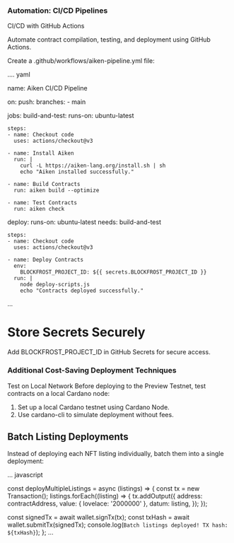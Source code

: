 ### Automation: CI/CD Pipelines

CI/CD with GitHub Actions

Automate contract compilation, testing, and deployment using GitHub Actions.

Create a .github/workflows/aiken-pipeline.yml file:


....
yaml

name: Aiken CI/CD Pipeline

on:
  push:
    branches:
      - main

jobs:
  build-and-test:
    runs-on: ubuntu-latest

    steps:
    - name: Checkout code
      uses: actions/checkout@v3

    - name: Install Aiken
      run: |
        curl -L https://aiken-lang.org/install.sh | sh
        echo "Aiken installed successfully."

    - name: Build Contracts
      run: aiken build --optimize

    - name: Test Contracts
      run: aiken check

  deploy:
    runs-on: ubuntu-latest
    needs: build-and-test

    steps:
    - name: Checkout code
      uses: actions/checkout@v3

    - name: Deploy Contracts
      env:
        BLOCKFROST_PROJECT_ID: ${{ secrets.BLOCKFROST_PROJECT_ID }}
      run: |
        node deploy-scripts.js
        echo "Contracts deployed successfully."

...
# Store Secrets Securely
Add BLOCKFROST_PROJECT_ID in GitHub Secrets for secure access.

### Additional Cost-Saving Deployment Techniques

Test on Local Network
Before deploying to the Preview Testnet, test contracts on a local Cardano node:

1. Set up a local Cardano testnet using Cardano Node.
2. Use cardano-cli to simulate deployment without fees.

## Batch Listing Deployments
Instead of deploying each NFT listing individually, batch them into a single deployment:

...
javascript


const deployMultipleListings = async (listings) => {
  const tx = new Transaction();
  listings.forEach((listing) => {
    tx.addOutput({
      address: contractAddress,
      value: { lovelace: '2000000' },
      datum: listing,
    });
  });

  const signedTx = await wallet.signTx(tx);
  const txHash = await wallet.submitTx(signedTx);
  console.log(`Batch listings deployed! TX hash: ${txHash}`);
};
...